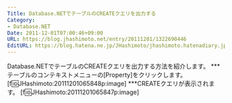 ```yaml
---
Title: Database.NETでテーブルのCREATEクエリを出力する
Category:
- Database.NET
Date: 2011-12-01T07:00:46+09:00
URL: https://blog.jhashimoto.net/entry/20111201/1322690446
EditURL: https://blog.hatena.ne.jp/JHashimoto/jhashimoto.hatenadiary.jp/atom/entry/12921228815717257030
---
```



Database.NETでテーブルのCREATEクエリを出力する方法を紹介します。
***テーブルのコンテキストメニューの[Property]をクリックします。
[f:id:JHashimoto:20111201065848p:image]
***CREATEクエリが表示されます。
[f:id:JHashimoto:20111201065847p:image]
